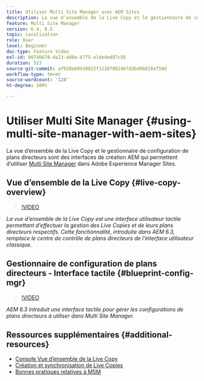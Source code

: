 ```yaml
---
title: Utiliser Multi Site Manager avec AEM Sites
description: La vue d’ensemble de la Live Copy et le gestionnaire de configuration de plans directeurs sont des interfaces tactiles pour Multi Site Manager.
feature: Multi Site Manager
version: 6.4, 6.5
topic: Localization
role: User
level: Beginner
doc-type: Feature Video
exl-id: 00746678-da23-4d0a-b775-e1de4ed87c56
duration: 523
source-git-commit: af928e60410022f12207082467d3bd9b818af59d
workflow-type: tm+mt
source-wordcount: '124'
ht-degree: 100%

---
```


# Utiliser Multi Site Manager {#using-multi-site-manager-with-aem-sites}

La vue d’ensemble de la Live Copy et le gestionnaire de configuration de plans directeurs sont des interfaces de création AEM qui permettent d’utiliser [Multi Site Manager](https://experienceleague.adobe.com/docs/experience-manager-cloud-service/content/sites/administering/reusing-content/msm-and-translation.html?lang=fr) dans Adobe Experience Manager Sites.

## Vue d’ensemble de la Live Copy {#live-copy-overview}

>[!VIDEO](https://video.tv.adobe.com/v/17054?quality=12&learn=on)

*La vue d’ensemble de la Live Copy est une interface utilisateur tactile permettant d’effectuer la gestion des Live Copies et de leurs plans directeurs respectifs. Cette fonctionnalité, introduite dans AEM 6.3, remplace le centre de contrôle de plans directeurs de l’interface utilisateur classique.*

## Gestionnaire de configuration de plans directeurs - Interface tactile {#blueprint-config-mgr}

>[!VIDEO](https://video.tv.adobe.com/v/17056?quality=12&learn=on)

*AEM 6.3 introduit une interface tactile pour gérer les configurations de plans directeurs à utiliser dans Multi Site Manager.*

## Ressources supplémentaires {#additional-resources}

* [Console Vue d’ensemble de la Live Copy](https://experienceleague.adobe.com/docs/experience-manager-65/administering/introduction/msm-livecopy-overview.html?lang=fr)
* [Création et synchronisation de Live Copies](https://experienceleague.adobe.com/docs/experience-manager-65/administering/introduction/msm-livecopy.html?lang=fr)
* [Bonnes pratiques relatives à MSM](https://experienceleague.adobe.com/docs/experience-manager-65/administering/introduction/msm-best-practices.html?lang=fr)
